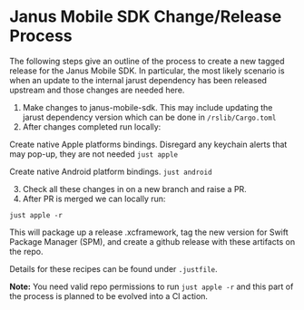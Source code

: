 # Janus Mobile SDK Change/Release Process
The following steps give an outline of the process to create a new tagged release for the Janus Mobile SDK. In particular, the most likely scenario is when an update to the internal jarust dependency has been released upstream and those changes are needed here.

1. Make changes to janus-mobile-sdk. This may include updating the jarust dependency version which can be done in `/rslib/Cargo.toml`
2. After changes completed run locally:

Create native Apple platforms bindings. Disregard any keychain alerts that may pop-up, they are not needed
`just apple`

Create native Android platform bindings.
`just android`

3. Check all these changes in on a new branch and raise a PR.
4. After PR is merged we can locally run:

`just apple -r`

This will package up a release .xcframework, tag the new version for Swift Package Manager (SPM), and create a github release with these artifacts on the repo.

Details for these recipes can be found under `.justfile`.

**Note:** You need valid repo permissions to run `just apple -r` and this part of the process is planned to be evolved into a CI action.
